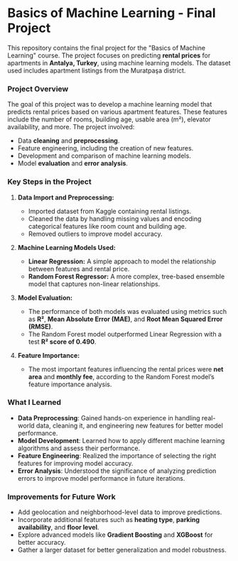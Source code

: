 # Basics of Machine Learning - Final Project

This repository contains the final project for the "Basics of Machine Learning" course. The project focuses on predicting **rental prices** for apartments in **Antalya, Turkey**, using machine learning models. The dataset used includes apartment listings from the Muratpaşa district.

### **Project Overview**

The goal of this project was to develop a machine learning model that predicts rental prices based on various apartment features. These features include the number of rooms, building age, usable area (m²), elevator availability, and more. The project involved:

- Data **cleaning** and **preprocessing**.
- Feature engineering, including the creation of new features.
- Development and comparison of machine learning models.
- Model **evaluation** and **error analysis**.

### **Key Steps in the Project**

1. **Data Import and Preprocessing:**
   - Imported dataset from Kaggle containing rental listings.
   - Cleaned the data by handling missing values and encoding categorical features like room count and building age.
   - Removed outliers to improve model accuracy.

2. **Machine Learning Models Used:**
   - **Linear Regression:** A simple approach to model the relationship between features and rental price.
   - **Random Forest Regressor:** A more complex, tree-based ensemble model that captures non-linear relationships.

3. **Model Evaluation:**
   - The performance of both models was evaluated using metrics such as **R²**, **Mean Absolute Error (MAE)**, and **Root Mean Squared Error (RMSE)**.
   - The Random Forest model outperformed Linear Regression with a test **R² score of 0.490**.

4. **Feature Importance:**
   - The most important features influencing the rental prices were **net area** and **monthly fee**, according to the Random Forest model’s feature importance analysis.

### **What I Learned**

- **Data Preprocessing**: Gained hands-on experience in handling real-world data, cleaning it, and engineering new features for better model performance.
- **Model Development**: Learned how to apply different machine learning algorithms and assess their performance.
- **Feature Engineering**: Realized the importance of selecting the right features for improving model accuracy.
- **Error Analysis**: Understood the significance of analyzing prediction errors to improve model performance in future iterations.

### **Improvements for Future Work**

- Add geolocation and neighborhood-level data to improve predictions.
- Incorporate additional features such as **heating type**, **parking availability**, and **floor level**.
- Explore advanced models like **Gradient Boosting** and **XGBoost** for better accuracy.
- Gather a larger dataset for better generalization and model robustness.
